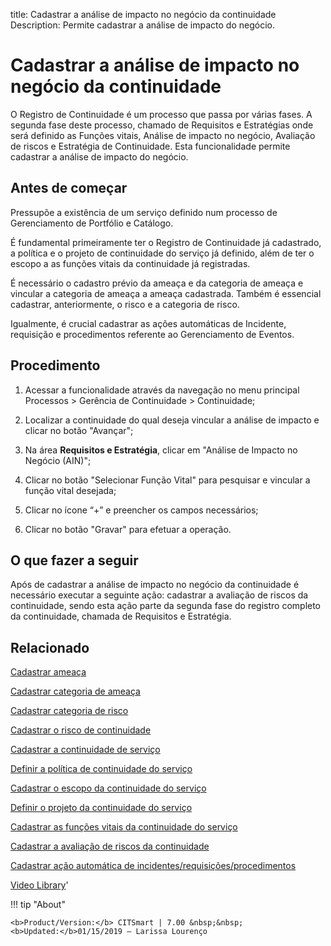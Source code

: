 title: Cadastrar a análise de impacto no negócio da continuidade
Description: Permite cadastrar a análise de impacto do negócio.
# Cadastrar a análise de impacto no negócio da continuidade

O Registro de Continuidade é um processo que passa por várias fases. A segunda fase deste processo, chamado de Requisitos e Estratégias onde será definido as Funções vitais, Análise de impacto no negócio, Avaliação de riscos e Estratégia de Continuidade. Esta funcionalidade permite cadastrar a análise de impacto do negócio.

Antes de começar
--------------------

Pressupõe a existência de um serviço definido num processo de Gerenciamento de
Portfólio e Catálogo.

É fundamental primeiramente ter o Registro de Continuidade já cadastrado, a
política e o projeto de continuidade do serviço já definido, além de ter o
escopo a as funções vitais da continuidade já registradas.

É necessário o cadastro prévio da ameaça e da categoria de ameaça e vincular a
categoria de ameaça a ameaça cadastrada. Também é essencial cadastrar,
anteriormente, o risco e a categoria de risco.

Igualmente, é crucial cadastrar as ações automáticas de Incidente, requisição e
procedimentos referente ao Gerenciamento de Eventos.

Procedimento
----------------

1.  Acessar a funcionalidade através da navegação no menu principal Processos \>
    Gerência de Continuidade \> Continuidade;

2.  Localizar a continuidade do qual deseja vincular a análise de impacto e
    clicar no botão "Avançar";

3.  Na área **Requisitos e Estratégia**, clicar em "Análise de Impacto no
    Negócio (AIN)";

4.  Clicar no botão "Selecionar Função Vital" para pesquisar e vincular a função
    vital desejada;

5.  Clicar no ícone “+” e preencher os campos necessários;

6.  Clicar no botão "Gravar" para efetuar a operação.

O que fazer a seguir
------------------------

Após de cadastrar a análise de impacto no negócio da continuidade é necessário
executar a seguinte ação: cadastrar a avaliação de riscos da continuidade, sendo
esta ação parte da segunda fase do registro completo da continuidade, chamada de
Requisitos e Estratégia.

Relacionado
----------------

[Cadastrar ameaça](/pt-br/citsmart-7/processes/continuity/configuration/register-threat.html)

[Cadastrar categoria de ameaça](/pt-br/citsmart-7/processes/continuity/configuration/threat-category.html)

[Cadastrar categoria de risco](/pt-br/citsmart-7/processes/continuity/configuration/risk-category.html)

[Cadastrar o risco de continuidade](/pt-br/citsmart-7/processes/continuity/configuration/register-continuity-risk.html)

[Cadastrar a continuidade de serviço](/pt-br/citsmart-7/processes/continuity/use/register-service-continuity.html)

[Definir a política de continuidade do serviço](/pt-br/citsmart-7/processes/continuity/use/continuity-policy.html)

[Cadastrar o escopo da continuidade do serviço](/pt-br/citsmart-7/processes/continuity/use/service-continuity-scope.html)

[Definir o projeto da continuidade do serviço](/pt-br/citsmart-7/processes/continuity/use/service-continuity-project.html)

[Cadastrar as funções vitais da continuidade do serviço](/pt-br/citsmart-7/processes/continuity/use/continuity-vital-functions.html)

[Cadastrar a avaliação de riscos da continuidade](/pt-br/citsmart-7/processes/continuity/use/continuity-risk-evaluation.html)

[Cadastrar ação automática de incidentes/requisições/procedimentos](/pt-br/citsmart-7/additional-features/automation-of-operation/configuration/register-automatic-actions-incident-request-procedure.html)


<i class='fa fa-youtube-play  fa-2x' style='color:#97ce17;vertical-align: middle;'> </i> [Video Library](https://www.youtube.com/playlist?list=PLB5qK2uzf2RPHLLyCQ9CqOeIt08azAa6k)'

!!! tip "About"

    <b>Product/Version:</b> CITSmart | 7.00 &nbsp;&nbsp;
    <b>Updated:</b>01/15/2019 – Larissa Lourenço

